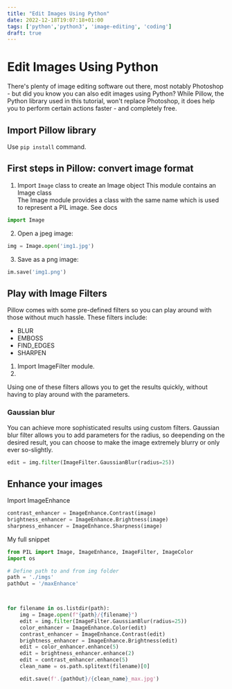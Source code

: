 ```yaml
---
title: "Edit Images Using Python"
date: 2022-12-18T19:07:18+01:00
tags: ['python','python3', 'image-editing', 'coding']
draft: true
---
```


# Edit Images Using Python

There's plenty of image editing software out there, most notably Photoshop - 
but did you know you can also edit images using Python? 
While Pillow, the Python library used in this tutorial, won't replace Photoshop,
it does help you to perform certain actions faster - and completely free.
<!-- List things we'l cover in this tut -->

## Import Pillow library

Use `pip install` command.

## First steps in  Pillow: convert image format

1. Import `Image` class to create an Image object 
This module contains an Image class  
    The Image module provides a class with the same name which is used to represent a PIL image.
    See docs
```python
import Image
```

2. Open a jpeg image:
```python
img = Image.open('img1.jpg')
```

3. Save as a png image:

```python
im.save('img1.png')
```

## Play with Image Filters

Pillow comes with some pre-defined filters so you can play around with those without much hassle. 
These filters include: 
- BLUR
- EMBOSS
- FIND_EDGES
- SHARPEN

1. Import ImageFilter module. 
2. 


Using one of these filters allows you to get the results quickly, without having to play around with the parameters.
 
### Gaussian blur

You can achieve more sophisticated results using custom filters. 
Gaussian blur filter allows you to add parameters for the radius, so deepending on the desired result,
you can choose to make the image extremely blurry or only ever so-slightly.



```python
edit = img.filter(ImageFilter.GaussianBlur(radius=25))
```

## Enhance your images

Import ImageEnhance 

```python
contrast_enhancer = ImageEnhance.Contrast(image) 
brightness_enhancer = ImageEnhance.Brightness(image) 
sharpness_enhancer = ImageEnhance.Sharpness(image) 
```

My full snippet

```python
from PIL import Image, ImageEnhance, ImageFilter, ImageColor
import os

# Define path to and from img folder
path = './imgs'
pathOut = '/maxEnhance'



for filename in os.listdir(path):
    img = Image.open(f"{path}/{filename}")
    edit = img.filter(ImageFilter.GaussianBlur(radius=25))
    color_enhancer = ImageEnhance.Color(edit)
    contrast_enhancer = ImageEnhance.Contrast(edit)
    brightness_enhancer = ImageEnhance.Brightness(edit)
    edit = color_enhancer.enhance(5)
    edit = brightness_enhancer.enhance(2)
    edit = contrast_enhancer.enhance(5)
    clean_name = os.path.splitext(filename)[0]

    edit.save(f'.{pathOut}/{clean_name}_max.jpg')
```